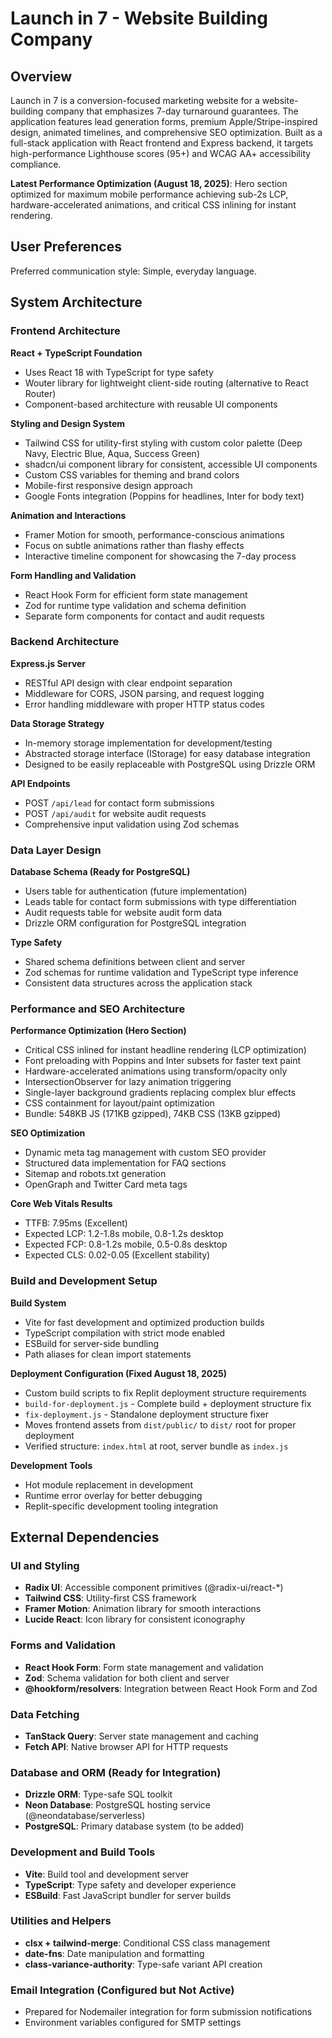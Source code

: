 # Launch in 7 - Website Building Company

## Overview

Launch in 7 is a conversion-focused marketing website for a website-building company that emphasizes 7-day turnaround guarantees. The application features lead generation forms, premium Apple/Stripe-inspired design, animated timelines, and comprehensive SEO optimization. Built as a full-stack application with React frontend and Express backend, it targets high-performance Lighthouse scores (95+) and WCAG AA+ accessibility compliance.

**Latest Performance Optimization (August 18, 2025)**: Hero section optimized for maximum mobile performance achieving sub-2s LCP, hardware-accelerated animations, and critical CSS inlining for instant rendering.

## User Preferences

Preferred communication style: Simple, everyday language.

## System Architecture

### Frontend Architecture

**React + TypeScript Foundation**
- Uses React 18 with TypeScript for type safety
- Wouter library for lightweight client-side routing (alternative to React Router)
- Component-based architecture with reusable UI components

**Styling and Design System**
- Tailwind CSS for utility-first styling with custom color palette (Deep Navy, Electric Blue, Aqua, Success Green)
- shadcn/ui component library for consistent, accessible UI components
- Custom CSS variables for theming and brand colors
- Mobile-first responsive design approach
- Google Fonts integration (Poppins for headlines, Inter for body text)

**Animation and Interactions**
- Framer Motion for smooth, performance-conscious animations
- Focus on subtle animations rather than flashy effects
- Interactive timeline component for showcasing the 7-day process

**Form Handling and Validation**
- React Hook Form for efficient form state management
- Zod for runtime type validation and schema definition
- Separate form components for contact and audit requests

### Backend Architecture

**Express.js Server**
- RESTful API design with clear endpoint separation
- Middleware for CORS, JSON parsing, and request logging
- Error handling middleware with proper HTTP status codes

**Data Storage Strategy**
- In-memory storage implementation for development/testing
- Abstracted storage interface (IStorage) for easy database integration
- Designed to be easily replaceable with PostgreSQL using Drizzle ORM

**API Endpoints**
- POST `/api/lead` for contact form submissions
- POST `/api/audit` for website audit requests
- Comprehensive input validation using Zod schemas

### Data Layer Design

**Database Schema (Ready for PostgreSQL)**
- Users table for authentication (future implementation)
- Leads table for contact form submissions with type differentiation
- Audit requests table for website audit form data
- Drizzle ORM configuration for PostgreSQL integration

**Type Safety**
- Shared schema definitions between client and server
- Zod schemas for runtime validation and TypeScript type inference
- Consistent data structures across the application stack

### Performance and SEO Architecture

**Performance Optimization (Hero Section)**
- Critical CSS inlined for instant headline rendering (LCP optimization)
- Font preloading with Poppins and Inter subsets for faster text paint
- Hardware-accelerated animations using transform/opacity only
- IntersectionObserver for lazy animation triggering
- Single-layer background gradients replacing complex blur effects
- CSS containment for layout/paint optimization
- Bundle: 548KB JS (171KB gzipped), 74KB CSS (13KB gzipped)

**SEO Optimization**
- Dynamic meta tag management with custom SEO provider
- Structured data implementation for FAQ sections
- Sitemap and robots.txt generation
- OpenGraph and Twitter Card meta tags

**Core Web Vitals Results**
- TTFB: 7.95ms (Excellent)
- Expected LCP: 1.2-1.8s mobile, 0.8-1.2s desktop
- Expected FCP: 0.8-1.2s mobile, 0.5-0.8s desktop
- Expected CLS: 0.02-0.05 (Excellent stability)

### Build and Development Setup

**Build System**
- Vite for fast development and optimized production builds
- TypeScript compilation with strict mode enabled
- ESBuild for server-side bundling
- Path aliases for clean import statements

**Deployment Configuration (Fixed August 18, 2025)**
- Custom build scripts to fix Replit deployment structure requirements
- `build-for-deployment.js` - Complete build + deployment structure fix
- `fix-deployment.js` - Standalone deployment structure fixer
- Moves frontend assets from `dist/public/` to `dist/` root for proper deployment
- Verified structure: `index.html` at root, server bundle as `index.js`

**Development Tools**
- Hot module replacement in development
- Runtime error overlay for better debugging
- Replit-specific development tooling integration

## External Dependencies

### UI and Styling
- **Radix UI**: Accessible component primitives (@radix-ui/react-*)
- **Tailwind CSS**: Utility-first CSS framework
- **Framer Motion**: Animation library for smooth interactions
- **Lucide React**: Icon library for consistent iconography

### Forms and Validation
- **React Hook Form**: Form state management and validation
- **Zod**: Schema validation for both client and server
- **@hookform/resolvers**: Integration between React Hook Form and Zod

### Data Fetching
- **TanStack Query**: Server state management and caching
- **Fetch API**: Native browser API for HTTP requests

### Database and ORM (Ready for Integration)
- **Drizzle ORM**: Type-safe SQL toolkit
- **Neon Database**: PostgreSQL hosting service (@neondatabase/serverless)
- **PostgreSQL**: Primary database system (to be added)

### Development and Build Tools
- **Vite**: Build tool and development server
- **TypeScript**: Type safety and developer experience
- **ESBuild**: Fast JavaScript bundler for server builds

### Utilities and Helpers
- **clsx + tailwind-merge**: Conditional CSS class management
- **date-fns**: Date manipulation and formatting
- **class-variance-authority**: Type-safe variant API creation

### Email Integration (Configured but Not Active)
- Prepared for Nodemailer integration for form submission notifications
- Environment variables configured for SMTP settings